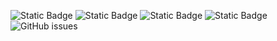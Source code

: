 ![Static Badge](https://img.shields.io/badge/blacklists-61-000000) ![Static Badge](https://img.shields.io/badge/blacklisted-3016469-cc0000) ![Static Badge](https://img.shields.io/badge/whitelisted-2254-00CC00) ![Static Badge](https://img.shields.io/badge/streaming_blacklist-28107-000000) ![GitHub issues](https://img.shields.io/github/issues/fabriziosalmi/blacklists)
